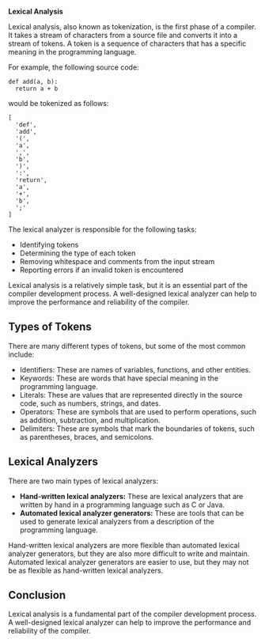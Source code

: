**Lexical Analysis**

Lexical analysis, also known as tokenization, is the first phase of a compiler. It takes a stream of characters from a source file and converts it into a stream of tokens. A token is a sequence of characters that has a specific meaning in the programming language.

For example, the following source code:

```
def add(a, b):
  return a + b
```

would be tokenized as follows:

```
[
  'def',
  'add',
  '(',
  'a',
  ',',
  'b',
  ')',
  ':',
  'return',
  'a',
  '+',
  'b',
  ';'
]
```

The lexical analyzer is responsible for the following tasks:

* Identifying tokens
* Determining the type of each token
* Removing whitespace and comments from the input stream
* Reporting errors if an invalid token is encountered

Lexical analysis is a relatively simple task, but it is an essential part of the compiler development process. A well-designed lexical analyzer can help to improve the performance and reliability of the compiler.

## Types of Tokens

There are many different types of tokens, but some of the most common include:

* Identifiers: These are names of variables, functions, and other entities.
* Keywords: These are words that have special meaning in the programming language.
* Literals: These are values that are represented directly in the source code, such as numbers, strings, and dates.
* Operators: These are symbols that are used to perform operations, such as addition, subtraction, and multiplication.
* Delimiters: These are symbols that mark the boundaries of tokens, such as parentheses, braces, and semicolons.

## Lexical Analyzers

There are two main types of lexical analyzers:

* **Hand-written lexical analyzers:** These are lexical analyzers that are written by hand in a programming language such as C or Java.
* **Automated lexical analyzer generators:** These are tools that can be used to generate lexical analyzers from a description of the programming language.

Hand-written lexical analyzers are more flexible than automated lexical analyzer generators, but they are also more difficult to write and maintain. Automated lexical analyzer generators are easier to use, but they may not be as flexible as hand-written lexical analyzers.

## Conclusion

Lexical analysis is a fundamental part of the compiler development process. A well-designed lexical analyzer can help to improve the performance and reliability of the compiler.